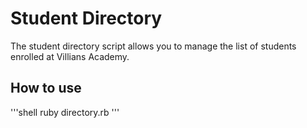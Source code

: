 # Student Directory #

The student directory script allows you to manage the list of students enrolled
at Villians Academy.

## How to use ##

'''shell
ruby directory.rb
'''
